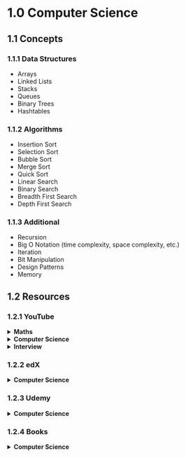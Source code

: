# 1.0 Computer Science

## 1.1 Concepts

### 1.1.1 Data Structures

- Arrays
- Linked Lists
- Stacks
- Queues
- Binary Trees
- Hashtables

### 1.1.2 Algorithms

- Insertion Sort
- Selection Sort
- Bubble Sort
- Merge Sort
- Quick Sort
- Linear Search
- Binary Search
- Breadth First Search
- Depth First Search

### 1.1.3 Additional

- Recursion
- Big O Notation (time complexity, space complexity, etc.)
- Iteration
- Bit Manipulation
- Design Patterns
- Memory

## 1.2 Resources

### 1.2.1 YouTube

<details>
  <summary><strong>Maths</strong></summary>

1. [ ] [MIT 6.042J Mathematics for Computer Science](https://www.youtube.com/playlist?list=PLUl4u3cNGP60UlabZBeeqOuoLuj_KNphQ) ☆☆☆☆☆
1. [ ] [mathantics](https://www.youtube.com/user/mathantics/videos) ☆☆☆☆☆
1. [ ] [Basic Math Tutorials Playlist - thenewboston](https://www.youtube.com/watch?v=UxhMTi2bh7k&list=PLAF739DF5F2D9506C) ☆☆☆☆☆
1. [ ] [Geometry Playlist - thenewboston](https://www.youtube.com/watch?v=4vVmsyP4G_I&list=PL53A392AD7B7FE261) ☆☆☆☆☆
1. [ ] [Introduction to Geometry Playlist - thenewboston](https://www.youtube.com/watch?v=IxWfRmYbHYc&list=PLA0B3471F221DBEBA) ☆☆☆☆☆
1. [ ] [Algebra Tutorials Playlist - thenewboston](https://www.youtube.com/watch?v=sGURwvXB2H0&list=PLA5A1D544934F701B) ☆☆☆☆☆

</details>

<details>
  <summary><strong>Computer Science</strong></summary>

1. [ ] [MIT 6.006 Introduction to Algorithms, Fall 2011](https://www.youtube.com/playlist?list=PLUl4u3cNGP61Oq3tWYp6V_F-5jb5L2iHb) ☆☆☆☆☆
1. [ ] [MIT 6.046J Design and Analysis of Algorithms](https://www.youtube.com/watch?v=2P-yW7LQr08&list=PLkToMFwOtNHiJtcBu0piSLKnLVGOF9vaV) ☆☆☆☆☆
1. [ ] [Gang of Four Design Patterns](https://www.youtube.com/playlist?list=PLhkg-R66TRTV1-mDPLQ1HL7Wk9dGRBgSd) ☆☆☆☆☆
1. [ ] [MIT data structure and algorithms 2015](https://www.youtube.com/playlist?list=PLkToMFwOtNHiJtcBu0piSLKnLVGOF9vaV) ☆☆☆☆☆
1. [ ] [IT and Computer Science - Caleb Curry](https://www.youtube.com/watch?v=EShch7iDIWE&list=PL_c9BZzLwBRKk9m5ketXHUD2ASE7z_ya9) ☆☆☆☆☆
</details>


<details>
  <summary><strong>Interview</strong></summary>

1. [ ] [Cracking The Coding Interview](https://www.youtube.com/playlist?list=PLX6IKgS15Ue02WDPRCmYKuZicQHit9kFt) ☆☆☆☆☆
1. [ ] [Preparing to Apply or Interview at Google](https://www.youtube.com/playlist?list=PLllx_3tLoo4c_aR8RKOOnizL5LiUH02YF) ☆☆☆☆☆


</details>

### 1.2.2 edX

<details>
  <summary><strong>Computer Science</strong></summary>

1. [ ] [CS50's Introduction to Computer Science](https://www.edx.org/course/cs50s-introduction-to-computer-science) ☆☆☆☆☆
1. [ ] [CS50's AP® Computer Science Principles](https://www.edx.org/course/cs50s-apr-computer-science-principles-harvardx-cs50-ap) ☆☆☆☆☆
1. [ ] [CS50's Computer Science for Business Professionals](https://www.edx.org/course/cs50s-computer-science-business-harvardx-cs50b) ☆☆☆☆☆

</details>

### 1.2.3 Udemy

<details>
  <summary><strong>Computer Science</strong></summary>

1. [ ] [Master the Coding Interview: Data Structures + Algorithms - Andrei Neagoie](https://www.udemy.com/course/master-the-coding-interview-data-structures-algorithms/) ☆☆☆☆☆
1. [ ] [Master the Coding Interview: Big Tech (FAANG) Interviews - Andrei Neagoie](https://www.udemy.com/course/master-the-coding-interview-big-tech-faang-interviews/) ☆☆☆☆☆
1. [ ] [The Coding Interview Bootcamp: Algorithms + Data Structures - Stephen Grider](https://www.udemy.com/coding-interview-bootcamp-algorithms-and-data-structure/) ☆☆☆☆☆

</details>

### 1.2.4 Books

<details>
  <summary><strong>Computer Science</strong></summary>

1. [ ] [Cracking The Coding Interview - Gayle Laakmann McDowell](https://www.goodreads.com/book/show/25707092-cracking-the-coding-interview?rating=3) ☆☆☆☆☆

</details>
